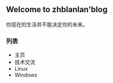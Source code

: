 <head>
    <link rel="stylesheet" href="css/style.css">
</head>
<h2> Welcome to zhblanlan'blog</h2>

你现在的生活并不能决定你的未来。


<h3>列表</h3>
<ul>
   <li><a>主页</a></li>
   <li><a>技术交流</a></li>
   <li><a>Linux</a></li>
   <li><a>Windows</a></li>
</ul>













